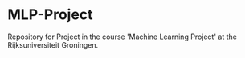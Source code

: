 # MLP-Project
Repository for Project in the course 'Machine Learning Project' at the Rijksuniversiteit Groningen.
